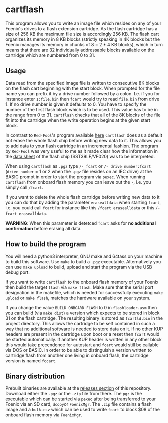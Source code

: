 # cartflash

This program allows you to write an image file which resides on any of your Foenix's drives to a flash extension cartridge.
As the flash cartridge has a size of 256 KB the maximum file size is accordingly 256 KB. The flash cart
organizes its memory in 8 KB blocks (strictly speaking in 4K blocks but the Foenix manages its memory in chunks of
8 = 2 * 4 KB blocks), which in turn means that there are 32 individually addressable blocks available on the cartridge
which are numbered from 0 to 31.

## Usage

Data read from the specified image file is written to consecutive 8K blocks on the flash cart beginning with the start block. 
When prompted for the file name you can prefix it by a drive number followed by a colon. I.e. if you for instance enter
`1:file.bin` then `fcart` would  try to read  `file.bin` from drive 1. If no drive number is given it defaults to 0. You have 
to specify the number of the first flash block which is to be used. This value has to be in the range from 0 to 31. `cartflash` 
checks that all of the 8K blocks of the file fit into the cartridge when the write operation begins at the given start block.

In contrast to `Red-Fool`'s program available [here](https://github.com/Red-Fool/F256_FlashCart ) `cartflash`
does as a default not erase the whole flash chip before writing new data to it. This allows you to add data to
your flash cartridge in an incremental fashion. The program by `Red-Fool` was very useful to me as it
made clear how the information in the [data sheet](https://ww1.microchip.com/downloads/en/DeviceDoc/20005023B.pdf) 
of the flash chip (SST39LF/VF020) was to be interpreted.

When using `cartflash` as `.pgz` type `/- fcart` or `/- drive number:fcart` (`drive number` = 1 or 2 when the `.pgz` 
file resides on an IEC drive) at the BASIC prompt in order to start the program via `pexec`. When running `cartflash` 
from onboard flash memory you can leave out the `-`, i.e. you simply call `/fcart`.

If you want to delete the whole flash cartridge before writing new data to it you can do that by adding the parameter 
`erasealldata` when starting `fcart`, i.e. you could call `fcart` for instance like this `/fcart erasealldata` or this
`/- fcart erasealldata`.

**WARNING**: When this parameter is detetced `fcart` asks for **no additional confirmation** before erasing all data.

## How to build the program

You will need a python3 interpreter, GNU make and 64tass on your machine to build this software.
Use `make` to build a `.pgz` executable. Alternatively you can use `make upload` to build, upload and start the program 
via the USB debug port.

If you want to write `cartflash` to the onboard flash memory of your Foenix then build the target `flash` via `make flash`. 
Make sure that the serial port designation in the makefile, which is needed for successfully executing  `make upload` or 
`make flash`, matches the hardware available on your system.

If you change the value `BUILD_ONBOARD_FLASH` to 0 in `flashloader.asm` then you can build (via `make dist`) a version 
which expects to be stored in block 31 on the flash cartridge. The resulting binary is stored as `fcartld.bin` in the 
project directory. This allows the cartridge to be self contained in such  a way that no additional software is needed 
to store data on it. If no other KUP headers are present in the cartridge upon boot or a reset then  `fcart` would be 
started automatically. If another KUP header is written in any other block this would take precendence for autostart 
and `fcart` would still be callable via DOS or BASIC. In order to be able to distinguish a version written to cartridge 
flash from another one living in onboard flash, the cartridge version is named `fccart`.

## Binary distribution

Prebuilt binaries are available at the [releases section](https://github.com/rmsk2/cartflash/releases) of this repository. 
Download either the `.pgz` or the `.zip` file from there. The `pgz` is the executable which can be started via `pexec`
after being transferred to your Foenix via an SD card, `dcopy`or `FoenixMgr`. The `.zip` file contains a flash image 
and a `bulk.csv` which can be used to write `fcart` to block $08 of the onboard flash memory via `FoenixMgr`.
